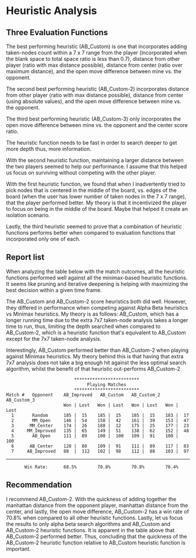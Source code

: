 

# Heuristic Analysis

## Three Evaluation Functions

The best performing heuristic (AB_Custom) is one that incorporates adding taken-nodes count within a 7 x 7 range from the player (incorporated when the blank space to total space ratio is less than 0.7), distance from other player (ratio with max distance possible), distance from center (ratio over maximum distance), and the open move difference between mine vs. the opponent.

The second best performing heuristic (AB_Custom-2) incorporates distance from other player (ratio with max distance possible), distance from center (using absolute values), and the open move difference between mine vs. the opponent.

The third best performing heuristic (AB_Custom-3) only incorporates the open move difference between mine vs. the opponent and the center score ratio.

The heuristic function needs to be fast in order to search deeper to get more depth thus, more information. 

With the second heuristic function, maintaining a larger distance between the two players seemed to help our performance. I assume that this helped us focus on surviving without competing with the other player.

With the first heuristic function, we found that when I inadvertently tried to pick nodes that is centered in the middle of the board, vs. edges of the board (when the user has lower number of taken nodes in the 7 x 7 range), that the player performed better. My theory is that it incentivized the player to focus on being in the middle of the board. Maybe that helped it create an isolation scenario.

Lastly, the third heuristic seemed to prove that a combination of heuristic functions performs better when compared to evaluation functions that incorporated only one of each.

## Report list

When analyzing the table below with the match outcomes, all the heuristic functions performed well against all the minimax-based heuristic functions. It seems like pruning and iterative deepening is helping with maximizing the best decision within a given time frame.

The AB_Custom and AB_Custom-2 score heuristics both did well. However, they differed in performance when competing against Alpha Beta heuristics vs Minimax heuristics. My theory is as follows: AB_Custom, which has a longer running time due to the extra 7x7 taken-node analysis takes a longer time to run, thus, limiting the depth searched when compared to AB_Custom-2, which is a heuristic function that's equivalent to AB_Custom except for the 7x7 taken-node analysis.

Interestingly, AB_Custom performed better than AB_Custom-2 when playing against Minimax heuristics. My theory behind this is that having that extra 7x7 analysis does not take a big enough hit against the less optimal search algorithm, whilst the benefit of that heuristic out-performs AB_Custom-2

                              *************************
                              	   Playing Matches
                              *************************
    Match #   Opponent    AB_Improved   AB_Custom   AB_Custom_2  AB_Custom_3
                          Won | Lost   Won | Lost   Won | Lost   Won | Lost
      1       Random      185 |  15    185 |  15    185 |  15    183 |  17
      2       MM_Open     146 |  54    158 |  42    161 |  39    153 |  47
      3      MM_Center    174 |  26    188 |  12    175 |  25    177 |  23
      4     MM_Improved   135 |  65    149 |  51    138 |  62    152 |  48
      5       AB_Open     111 |  89    100 |  100   109 |  91    100 |  100
      6      AB_Center    120 |  80    109 |  91    111 |  89    117 |  83
      7     AB_Improved   88  |  112   102 |  98    112 |  88    103 |  97

--------------------------------------------------------------------------
           Win Rate:      68.5%        70.8%        70.8%        70.4%

## Recommendation

I recommend AB_Custom-2. With the quickness of adding together the manhattan distance from the opponent player, manhattan distance from the center, and lastly, the open move difference, AB_Custom-2 has a win rate of 70.8% when compared to all other heuristic functions. Lastly, let us focus the results to only alpha beta search algorithms and AB_Custom and AB_Custom-2 heuristic functions. It is apparent in the table above that AB_Custom-2 performed better. Thus, concluding that the quickness of the AB_Custom-2 heuristic function relative to AB_Custom heuristic function is important.